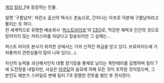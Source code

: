 [게임](%EA%B2%8C%EC%9E%84.md) [킬러 7](%ED%82%AC%EB%9F%AC%207.md)에 등장하는 인물.

일명 '구름남자'. 아칸소 출신의 텍사스 촌놈으로, 간지나는 아프로 덕분에 구름남자라고 불리는 듯 하다.  
전 세계적으로 유명한 배송회사 '[퍼스트라이프](%ED%8D%BC%EC%8A%A4%ED%8A%B8%20%EB%9D%BC%EC%9D%B4%ED%94%84.md)'의
[CEO](CEO.md)로, 막강한 재력과 인간의 것으로 믿어지지 않는 카리스마를 지녔다고 칭송되지만 그 실체는...

퍼스트 라이프 본사가 위치한 곳에서는 거의 신적인 취급을 받고 있다. 브로마이드에 가챠퐁까지 관련상품이 많이 나와 있다(...).  

자신의 능력을 과신해서인지 대형 경기장을 통채로 날리는 폭탄테러를 감행하며 킬러 7에 도전장을 내밀지만, 사실은
[야쿠모](%EC%95%BC%EC%BF%A0%EB%AA%A8.md)의 음모에 의해 모든 것이 조작된 것이었으며, 그 본인도 헤븐즈
스마일로 변해 킬러 7과 장렬한 전투를 벌인 후 전사한다.

